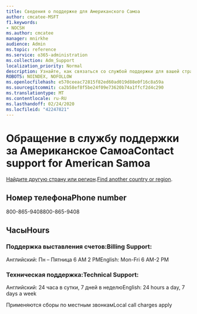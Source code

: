 ```yaml
---
title: Сведения о поддержке для Американского Самоа
author: cmcatee-MSFT
f1.keywords:
- NOCSH
ms.author: cmcatee
manager: mnirkhe
audience: Admin
ms.topic: reference
ms.service: o365-administration
ms.collection: Adm_Support
localization_priority: Normal
description: Узнайте, как связаться со службой поддержки для вашей страны или региона.
ROBOTS: NOINDEX, NOFOLLOW
ms.openlocfilehash: e570ceeac72815f82ed60ad019d88e0f16c8a59a
ms.sourcegitcommit: ca2b58ef8f5be24f09e73620b74a1ffcf2d4c290
ms.translationtype: MT
ms.contentlocale: ru-RU
ms.lasthandoff: 02/24/2020
ms.locfileid: "42247821"
---
```

# <a name="contact-support-for-american-samoa"></a><span data-ttu-id="9bb6b-103">Обращение в службу поддержки за Американское Самоа</span><span class="sxs-lookup"><span data-stu-id="9bb6b-103">Contact support for American Samoa</span></span>

<span data-ttu-id="9bb6b-104">[Найдите другую страну или регион](../contact-support-for-business-products.md).</span><span class="sxs-lookup"><span data-stu-id="9bb6b-104">[Find another country or region](../contact-support-for-business-products.md).</span></span>

## <a name="phone-number"></a><span data-ttu-id="9bb6b-105">Номер телефона</span><span class="sxs-lookup"><span data-stu-id="9bb6b-105">Phone number</span></span>
<span data-ttu-id="9bb6b-106">800-865-9408</span><span class="sxs-lookup"><span data-stu-id="9bb6b-106">800-865-9408</span></span>

## <a name="hours"></a><span data-ttu-id="9bb6b-107">Часы</span><span class="sxs-lookup"><span data-stu-id="9bb6b-107">Hours</span></span>
### <a name="billing-support"></a><span data-ttu-id="9bb6b-108">Поддержка выставления счетов:</span><span class="sxs-lookup"><span data-stu-id="9bb6b-108">Billing Support:</span></span>

<span data-ttu-id="9bb6b-109">Английский: Пн – Пятница 6 AM 2 PM</span><span class="sxs-lookup"><span data-stu-id="9bb6b-109">English: Mon-Fri 6 AM-2 PM</span></span>

### <a name="technical-support"></a><span data-ttu-id="9bb6b-110">Техническая поддержка:</span><span class="sxs-lookup"><span data-stu-id="9bb6b-110">Technical Support:</span></span>

<span data-ttu-id="9bb6b-111">Английский: 24 часа в сутки, 7 дней в неделю</span><span class="sxs-lookup"><span data-stu-id="9bb6b-111">English: 24 hours a day, 7 days a week</span></span>

<span data-ttu-id="9bb6b-112">Применяются сборы по местным звонкам</span><span class="sxs-lookup"><span data-stu-id="9bb6b-112">Local call charges apply</span></span>